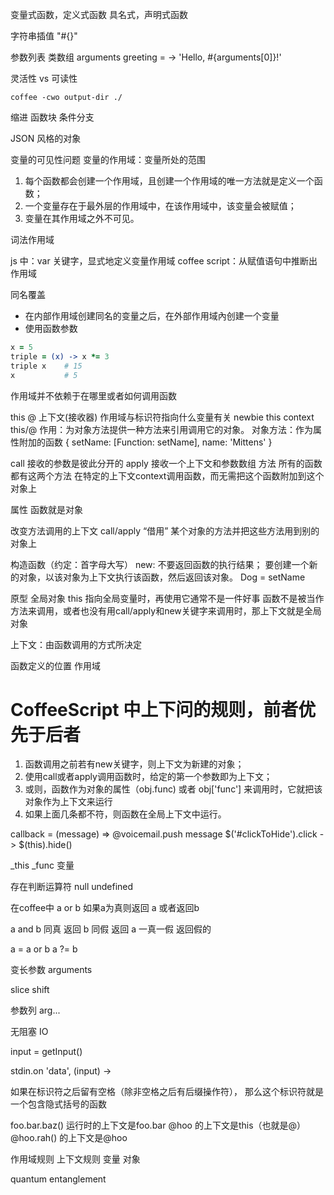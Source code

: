 变量式函数，定义式函数
具名式，声明式函数

字符串插值 "#{}"

参数列表
类数组 arguments
greeting = -> 'Hello, #{arguments[0]}!'

灵活性 vs 可读性

`coffee -cwo output-dir ./`

缩进
函数块
条件分支

JSON 风格的对象

变量的可见性问题
变量的作用域：变量所处的范围
1. 每个函数都会创建一个作用域，且创建一个作用域的唯一方法就是定义一个函数；
2. 一个变量存在于最外层的作用域中，在该作用域中，该变量会被赋值；
3. 变量在其作用域之外不可见。

词法作用域

js 中：var 关键字，显式地定义变量作用域
coffee script：从赋值语句中推断出作用域

同名覆盖
* 在内部作用域创建同名的变量之后，在外部作用域內创建一个变量
* 使用函数参数
```CoffeeScript
x = 5
triple = (x) -> x *= 3
triple x    # 15
x           # 5
```

作用域并不依赖于在哪里或者如何调用函数

this
@
上下文(接收器)
作用域与标识符指向什么变量有关
newbie
this context
this/@
作用：为对象方法提供一种方法来引用调用它的对象。
对象方法：作为属性附加的函数
{
  setName: [Function: setName],
  name: 'Mittens'
}

call 接收的参数是彼此分开的
apply 接收一个上下文和参数数组
方法
所有的函数都有这两个方法
在特定的上下文context调用函数，而无需把这个函数附加到这个对象上

属性
函数就是对象

改变方法调用的上下文
call/apply “借用” 某个对象的方法并把这些方法用到别的对象上

构造函数（约定：首字母大写）
new: 不要返回函数的执行结果；
     要创建一个新的对象，以该对象为上下文执行该函数，然后返回该对象。
     Dog = setName

原型
全局对象
this 指向全局变量时，再使用它通常不是一件好事
函数不是被当作方法来调用，或者也没有用call/apply和new关键字来调用时，那上下文就是全局对象

上下文：由函数调用的方式所决定

函数定义的位置
作用域
# CoffeeScript 中上下问的规则，前者优先于后者

1. 函数调用之前若有new关键字，则上下文为新建的对象；
2. 使用call或者apply调用函数时，给定的第一个参数即为上下文；
3. 或则，函数作为对象的属性（obj.func) 或者 obj['func'] 来调用时，它就把该对象作为上下文来运行
4. 如果上面几条都不符，则函数在全局上下文中运行。


callback = (message) => @voicemail.push message
$('#clickToHide').click -> $(this).hide()

_this
_func
变量

存在判断运算符
null
undefined

在coffee中 a or b
如果a为真则返回 a
或者返回b

a and b
同真 返回 b
同假 返回 a
一真一假 返回假的

a = a or b
a ?= b

变长参数
arguments

slice
shift

参数列
arg...

无阻塞 IO

input = getInput()

stdin.on 'data', (input) ->

如果在标识符之后留有空格（除非空格之后有后缀操作符），
那么这个标识符就是一个包含隐式括号的函数

foo.bar.baz() 运行时的上下文是foo.bar
@hoo 的上下文是this（也就是@）
@hoo.rah() 的上下文是@hoo

作用域规则
上下文规则
变量
对象

quantum entanglement
